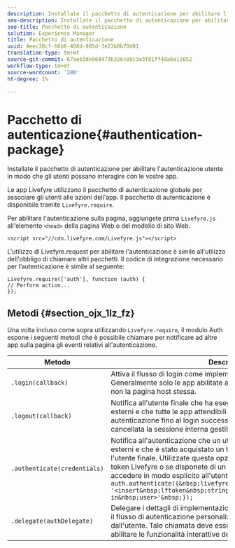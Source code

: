 ```yaml
---
description: Installate il pacchetto di autenticazione per abilitare l'autenticazione utente in modo che gli utenti possano interagire con le vostre app.
seo-description: Installate il pacchetto di autenticazione per abilitare l'autenticazione utente in modo che gli utenti possano interagire con le vostre app.
seo-title: Pacchetto di autenticazione
solution: Experience Manager
title: Pacchetto di autenticazione
uuid: 4eec30cf-66b6-408d-985d-3e23b8b70d01
translation-type: tm+mt
source-git-commit: 67aeb3de964473b326c88c3a3f81ff48a6a12652
workflow-type: tm+mt
source-wordcount: '280'
ht-degree: 1%

---
```



# Pacchetto di autenticazione{#authentication-package}

Installate il pacchetto di autenticazione per abilitare l&#39;autenticazione utente in modo che gli utenti possano interagire con le vostre app.

Le app Livefyre utilizzano il pacchetto di autenticazione globale per associare gli utenti alle azioni dell&#39;app. Il pacchetto di autenticazione è disponibile tramite `Livefyre.require`.

Per abilitare l&#39;autenticazione sulla pagina, aggiungete prima `Livefyre.js` all&#39;elemento `<head>` della pagina Web o del modello di sito Web.

```
<script src="//cdn.livefyre.com/Livefyre.js"></script>
```

L&#39;utilizzo di Livefyre.request per abilitare l&#39;autenticazione è simile all&#39;utilizzo dell&#39;obbligo di chiamare altri pacchetti. Il codice di integrazione necessario per l’autenticazione è simile al seguente:

```
Livefyre.require(['auth'], function (auth) {  
// Perform action... 
});
```

## Metodi {#section_ojx_1lz_fz}

Una volta incluso come sopra utilizzando `Livefyre.require`, il modulo Auth espone i seguenti metodi che è possibile chiamare per notificare ad altre app sulla pagina gli eventi relativi all&#39;autenticazione.

| Metodo | Descrizione |
|--- |--- |
| `.login(callback)` | Attiva il flusso di login come implementato dal AuthDelegate registrato. Generalmente solo le app abilitate all&#39;autenticazione lo chiameranno, e non la pagina host stessa. |
| `.logout(callback)` | Notifica all&#39;utente finale che ha eseguito il logout con alcuni mezzi esterni e che tutte le app attendibili devono cancellare il proprio stato di autenticazione fino al login successivo. In questo modo verrà cancellata la sessione interna gestita da Auth. |
| `.authenticate(credentials)` | Notifica all&#39;autenticazione che un utente è stato autenticato con mezzi esterni e che è stato acquistato un token di autenticazione Livefyre per l&#39;utente finale. Utilizzate questa opzione se impostate un cookie con il token Livefyre o se disponete di un token per l&#39;utente e desiderate accedere in modo esplicito all&#39;utente. Ad esempio: <br>`auth.authenticate({&nbsp;livefyre:&nbsp;`<br>`'<insert&nbsp;lftoken&nbsp;string&nbsp;for&nbsp;newly&nbsp;logged-in&nbsp;user>'&nbsp;});` |
| `.delegate(authDelegate)` | Delegare i dettagli di implementazione dell&#39;autenticazione (ad esempio, il flusso di autenticazione personalizzato) a un oggetto definito dall&#39;utente. Tale chiamata deve essere eseguita dalla pagina host per abilitare le funzionalità interattive delle app Livefyre. |

